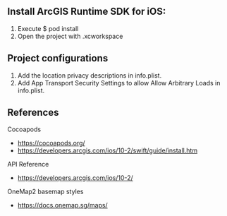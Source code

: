 ## Install ArcGIS Runtime SDK for iOS:

1. Execute $ pod install
2. Open the project with <project name>.xcworkspace


## Project configurations
1.  Add the location privacy descriptions in info.plist.
2.  Add App Transport Security Settings to allow Allow Arbitrary Loads in info.plist.

## References

Cocoapods
* https://cocoapods.org/
* https://developers.arcgis.com/ios/10-2/swift/guide/install.htm

API Reference
* https://developers.arcgis.com/ios/10-2/

OneMap2 basemap styles
* https://docs.onemap.sg/maps/
